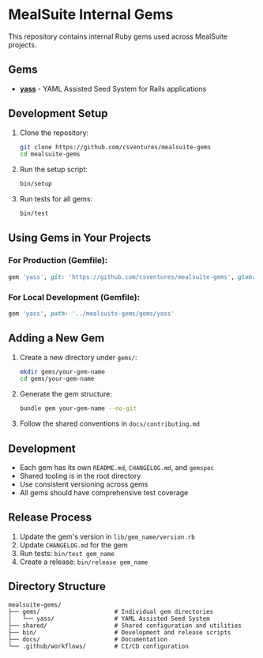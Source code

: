 # MealSuite Internal Gems

This repository contains internal Ruby gems used across MealSuite projects.

## Gems

- **[yass](gems/yass/)** - YAML Assisted Seed System for Rails applications

## Development Setup

1. Clone the repository:
   ```bash
   git clone https://github.com/csventures/mealsuite-gems
   cd mealsuite-gems
   ```

2. Run the setup script:
   ```bash
   bin/setup
   ```

3. Run tests for all gems:
   ```bash
   bin/test
   ```

## Using Gems in Your Projects

### For Production (Gemfile):
```ruby
gem 'yass', git: 'https://github.com/csventures/mealsuite-gems', glob: 'gems/yass/*.gemspec'
```

### For Local Development (Gemfile):
```ruby
gem 'yass', path: '../mealsuite-gems/gems/yass'
```

## Adding a New Gem

1. Create a new directory under `gems/`:
   ```bash
   mkdir gems/your-gem-name
   cd gems/your-gem-name
   ```

2. Generate the gem structure:
   ```bash
   bundle gem your-gem-name --no-git
   ```

3. Follow the shared conventions in `docs/contributing.md`

## Development

- Each gem has its own `README.md`, `CHANGELOG.md`, and `gemspec`
- Shared tooling is in the root directory
- Use consistent versioning across gems
- All gems should have comprehensive test coverage

## Release Process

1. Update the gem's version in `lib/gem_name/version.rb`
2. Update `CHANGELOG.md` for the gem
3. Run tests: `bin/test gem_name`
4. Create a release: `bin/release gem_name`

## Directory Structure

```
mealsuite-gems/
├── gems/                     # Individual gem directories
│   └── yass/                 # YAML Assisted Seed System
├── shared/                   # Shared configuration and utilities
├── bin/                      # Development and release scripts
├── docs/                     # Documentation
└── .github/workflows/        # CI/CD configuration
```
